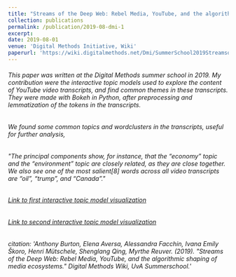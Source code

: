 ```yaml
---
title: "Streams of the Deep Web: Rebel Media, YouTube, and the algorithmic shaping of media ecosystems"
collection: publications
permalink: /publication/2019-08-dmi-1
excerpt: 
date: 2019-08-01
venue: 'Digital Methods Initiative, Wiki'
paperurl: 'https://wiki.digitalmethods.net/Dmi/SummerSchool2019StreamsoftheDeepWeb'
---
```

###### This paper was written at the Digital Methods summer school in 2019. My contribution were the interactive topic models used to explore the content of YouTube video transcripts, and find common themes in these transcripts. They were made with Bokeh in Python, after preprocessing and lemmatization of the tokens in the transcripts.

###### We found some common topics and wordclusters in the transcripts, useful for further analysis,

###### "The principal components show, for instance, that the “economy” topic and the “environment” topic are closely related, as they are close together. We also see one of the most salient[8] words across all video transcripts are “oil”, “trump”, and “Canada”."

###### [Link to first interactive topic model visualization](https://anthbrtn.com/streamsDeepWeb/ttopics/index.html)
###### [Link to second interactive topic model visualization](https://anthbrtn.com/streamsDeepWeb/ctopics/index.html)

###### citation: 'Anthony Burton, Elena Aversa, Alessandra Facchin, Ivana Emily Škoro, Henri Mütschele, Shenglang Qing, Myrthe Reuver. (2019). &quot;Streams of the Deep Web: Rebel Media, YouTube, and the algorithmic shaping of media ecosystems.&quot; <i>Digital Methods Wiki, UvA Summerschool</i>.'

